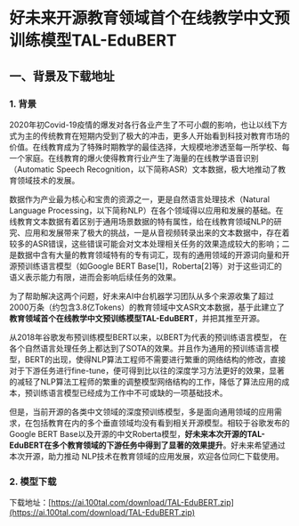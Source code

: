 # 好未来开源教育领域首个在线教学中文预训练模型TAL-EduBERT

## 一、背景及下载地址

### 1. 背景

2020年初Covid-19疫情的爆发对各行各业产生了不可小觑的影响，也让以线下方式为主的传统教育在短期内受到了极大的冲击，更多人开始看到科技对教育市场的价值。在线教育成为了特殊时期教学的最佳选择，大规模地渗透至每一所学校、每一个家庭。在线教育的爆火使得教育行业产生了海量的在线教学语音识别（Automatic Speech Recognition，以下简称ASR）文本数据，极大地推动了教育领域技术的发展。

数据作为产业最为核心和宝贵的资源之一，更是自然语言处理技术（Natural Language Processing，以下简称NLP）在各个领域得以应用和发展的基础。在线教育文本数据有着区别于通用场景数据的特有属性，给在线教育领域NLP的研究、应用和发展带来了极大的挑战，一是从音视频转录出来的文本数据中，存在着较多的ASR错误，这些错误可能会对文本处理相关任务的效果造成较大的影响；二是数据中含有大量的教育领域特有的专有词汇，现有的通用领域的开源词向量和开源预训练语言模型（如Google BERT Base[1]，Roberta[2]等）对于这些词汇的语义表示能力有限，进而会影响后续任务的效果。

为了帮助解决这两个问题，好未来AI中台机器学习团队从多个来源收集了超过2000万条（约包含3.8亿Tokens）的教育领域中文ASR文本数据，基于此建立了**教育领域首个在线教学中文预训练模型TAL-EduBERT**，并把其推至开源。

从2018年谷歌发布预训练模型BERT以来，以BERT为代表的预训练语言模型， 在各个自然语言处理任务上都达到了SOTA的效果。并且作为通用的预训练语言模型，BERT的出现，使得NLP算法工程师不需要进行繁重的网络结构的修改，直接对于下游任务进行fine-tune，便可得到比以往的深度学习方法更好的效果，显著的减轻了NLP算法工程师的繁重的调整模型网络结构的工作，降低了算法应用的成本，预训练语言模型已经成为工作中不可或缺的一项基础技术。

但是，当前开源的各类中文领域的深度预训练模型，多是面向通用领域的应用需求，在包括教育在内的多个垂直领域均没有看到相关开源模型。相较于谷歌发布的Google BERT Base以及开源的中文Roberta模型，**好未来本次开源的TAL-EduBERT在多个教育领域的下游任务中得到了显著的效果提升**。好未来希望通过本次开源，助力推动 NLP技术在教育领域的应用发展，欢迎各位同仁下载使用。

### 2. 模型下载

下载地址：[https://ai.100tal.com/download/TAL-EduBERT.zip](https://ai.100tal.com/download/TAL-EduBERT.zip)